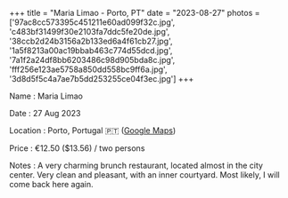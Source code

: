 +++
title = "Maria Limao - Porto, PT"
date = "2023-08-27"
photos = ['97ac8cc573395c451211e60ad099f32c.jpg', 'c483bf31499f30e2103fa7ddc5fe20de.jpg', '38ccb2d24b3156a2b133ed6a4f61cb27.jpg', '1a5f8213a00ac19bbab463c774d55dcd.jpg', '7a1f2a24df8bb6203486c98d905bda8c.jpg', 'fff256e123ae5758a850dd558bc9ff6a.jpg', '3d8d5f5c4a7ae7b5dd253255ce04f3ec.jpg']
+++

Name
: Maria Limao

Date
: 27 Aug 2023

Location
: Porto, Portugal 🇵🇹 ([Google Maps](https://goo.gl/maps/a2X5BSUjscavgWKu6))

Price
: €12.50 ($13.56) / two persons

Notes
: A very charming brunch restaurant, located almost in the city center. Very clean and pleasant, with an inner courtyard. Most likely, I will come back here again.
